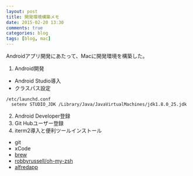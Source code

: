 ```yaml
---
layout: post
title: 開発環境構築メモ
date: 2015-02-20 13:30
comments: true
categories: blog
tags: [blog, mac]
---
```


Androidアプリ開発にあたって、Macに開発環境を構築した。

1. Android開発
  - Android Studio導入
  - クラスパス設定

~~~
/etc/launchd.conf
  setenv STUDIO_JDK /Library/Java/JavaVirtualMachines/jdk1.8.0_25.jdk
~~~

2. Android Developer登録
3. Git Hubユーザー登録
4. iterm2導入と便利ツールインストール
  - git
  - xCode
  - [brew](http://brew.sh/)
  - [robbyrussell/oh-my-zsh](https://github.com/robbyrussell/oh-my-zsh)
  - [alfredapp](http://www.alfredapp.com/)


